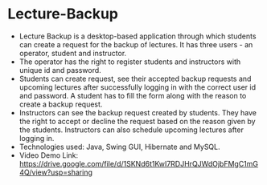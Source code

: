 # Lecture-Backup
* Lecture Backup is a desktop-based application through which students can create a request for the backup of lectures. It has three users - an operator, student and instructor.
* The operator has the right to register students and instructors with unique id and password.
* Students can create request, see their accepted backup requests and upcoming lectures after successfully logging in with the correct user id and password. A student has to fill the form along with the reason to create a backup request.
* Instructors can see the backup request created by students. They have the right to accept or decline the request based on the reason given by the students. Instructors can also schedule upcoming lectures after logging in.
* Technologies used: Java, Swing GUI, Hibernate and MySQL.
* Video Demo Link: https://drive.google.com/file/d/1SKNd6t1KwI7RDJHrQJWdOjbFMgC1mG4Q/view?usp=sharing

